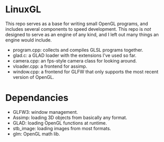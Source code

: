 # LinuxGL
This repo serves as a base for writing small OpenGL programs, and includes several components to speed development.  This repo is _not_ designed to serve as an engine of any kind, and I left out many things an engine would include.
 - program.cpp: collects and compiles GLSL programs together.
 - glad.c: a GLAD loader with the extensions I've used so far.
 - camera.cpp: an fps-style camera class for looking around.
 - vloader.cpp: a frontend for assimp.
 - window.cpp: a frontend for GLFW that only supports the most recent version of OpenGL.

# Dependancies
 - GLFW3: window management.
 - Assimp: loading 3D objects from basically any format.
 - GLAD: loading OpenGL functions at runtime.
 - stb_image: loading images from most formats.
 - glm: OpenGL math lib.
 
